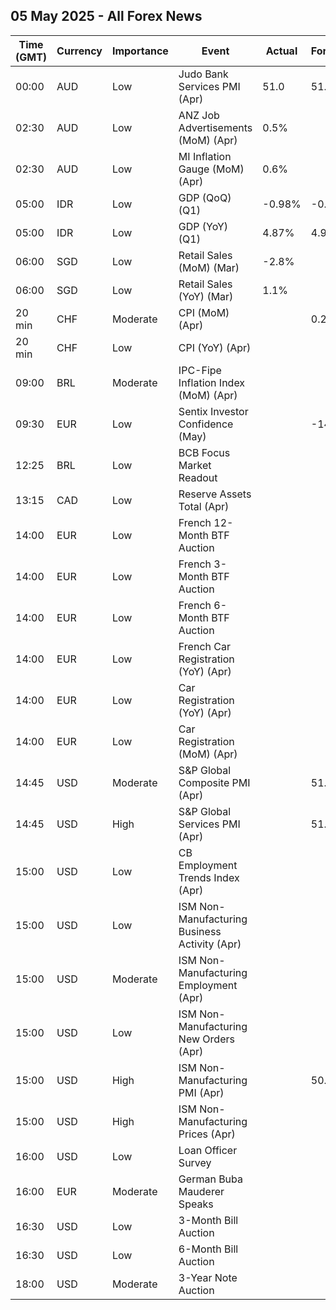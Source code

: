 ## 05 May 2025 - All Forex News

| Time (GMT) | Currency | Importance | Event | Actual | Forecast | Previous |
|------|----------|------------|-------|--------|----------|----------|
| 00:00 | AUD | Low | Judo Bank Services PMI (Apr) | 51.0 | 51.4 | 51.6 |
| 02:30 | AUD | Low | ANZ Job Advertisements (MoM) (Apr) | 0.5% |  | 0.4% |
| 02:30 | AUD | Low | MI Inflation Gauge (MoM) (Apr) | 0.6% |  | 0.7% |
| 05:00 | IDR | Low | GDP (QoQ) (Q1) | -0.98% | -0.89% | 0.53% |
| 05:00 | IDR | Low | GDP (YoY) (Q1) | 4.87% | 4.91% | 5.02% |
| 06:00 | SGD | Low | Retail Sales (MoM) (Mar) | -2.8% |  | 3.0% |
| 06:00 | SGD | Low | Retail Sales (YoY) (Mar) | 1.1% |  | -3.5% |
| 20 min | CHF | Moderate | CPI (MoM) (Apr) |  | 0.2% | 0.0% |
| 20 min | CHF | Low | CPI (YoY) (Apr) |  |  | 0.3% |
| 09:00 | BRL | Moderate | IPC-Fipe Inflation Index (MoM) (Apr) |  |  | 0.62% |
| 09:30 | EUR | Low | Sentix Investor Confidence (May) |  | -14.9 | -19.5 |
| 12:25 | BRL | Low | BCB Focus Market Readout |  |  |  |
| 13:15 | CAD | Low | Reserve Assets Total (Apr) |  |  | 126.0B |
| 14:00 | EUR | Low | French 12-Month BTF Auction |  |  | 1.905% |
| 14:00 | EUR | Low | French 3-Month BTF Auction |  |  | 2.128% |
| 14:00 | EUR | Low | French 6-Month BTF Auction |  |  | 2.015% |
| 14:00 | EUR | Low | French Car Registration (YoY) (Apr) |  |  | -14.5% |
| 14:00 | EUR | Low | Car Registration (YoY) (Apr) |  |  | 23.20% |
| 14:00 | EUR | Low | Car Registration (MoM) (Apr) |  |  | 29.20% |
| 14:45 | USD | Moderate | S&P Global Composite PMI (Apr) |  | 51.2 | 53.5 |
| 14:45 | USD | High | S&P Global Services PMI (Apr) |  | 51.4 | 54.4 |
| 15:00 | USD | Low | CB Employment Trends Index (Apr) |  |  | 109.03 |
| 15:00 | USD | Low | ISM Non-Manufacturing Business Activity (Apr) |  |  | 55.9 |
| 15:00 | USD | Moderate | ISM Non-Manufacturing Employment (Apr) |  |  | 46.2 |
| 15:00 | USD | Low | ISM Non-Manufacturing New Orders (Apr) |  |  | 50.4 |
| 15:00 | USD | High | ISM Non-Manufacturing PMI (Apr) |  | 50.2 | 50.8 |
| 15:00 | USD | High | ISM Non-Manufacturing Prices (Apr) |  |  | 60.9 |
| 16:00 | USD | Low | Loan Officer Survey |  |  |  |
| 16:00 | EUR | Moderate | German Buba Mauderer Speaks |  |  |  |
| 16:30 | USD | Low | 3-Month Bill Auction |  |  | 4.200% |
| 16:30 | USD | Low | 6-Month Bill Auction |  |  | 4.065% |
| 18:00 | USD | Moderate | 3-Year Note Auction |  |  | 3.784% |
